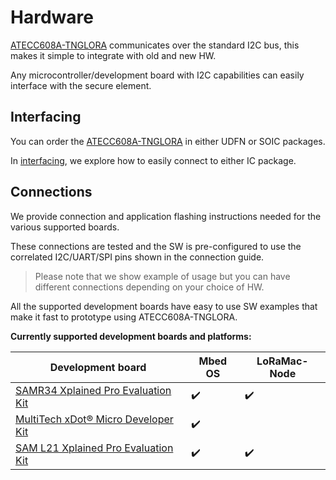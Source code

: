 # Hardware

[ATECC608A-TNGLORA](https://www.microchip.com/wwwproducts/en/ATECC608A-TNGLORA) communicates over the standard I2C bus, this makes it simple to integrate with old and new HW.

Any microcontroller/development board with I2C capabilities can easily interface with the secure element.

## Interfacing
You can order the [ATECC608A-TNGLORA](https://www.microchip.com/wwwproducts/en/ATECC608A-TNGLORA) in either UDFN or SOIC packages.

In [interfacing](interfacing.md), we explore how to easily connect to either IC package.

## Connections
We provide connection and application flashing instructions needed for the various supported boards.

These connections are tested and the SW is pre-configured to use the correlated I2C/UART/SPI pins shown in the connection guide.

> Please note that we show example of usage but you can have different connections depending on your choice of HW.

All the supported development boards have easy to use SW examples that make it fast to prototype using ATECC608A-TNGLORA.

**Currently supported development boards and platforms:**

| Development board                                            | Mbed OS   | LoRaMac-Node   |
| ------------------------------------------------------------ | ------------------ | ------------------ |
| [SAMR34 Xplained Pro Evaluation Kit](samr34_xplained.md)     | :heavy_check_mark: | :heavy_check_mark: |
| [MultiTech xDot® Micro Developer Kit](xdot.md)               | :heavy_check_mark: |                    |
| [SAM L21 Xplained Pro Evaluation Kit](saml21_xplained.md) | :heavy_check_mark:  | :heavy_check_mark: |

